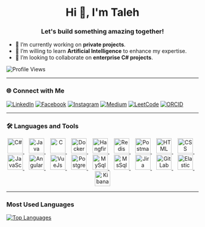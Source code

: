<h1 align="center">Hi 👋, I'm Taleh</h1>
<h3 align="center">Let's build something amazing together!</h3>

- 🔭 I’m currently working on **private projects**.  
- 🌱 I’m willing to learn **Artificial Intelligence** to enhance my expertise.  
- 🤝 I’m looking to collaborate on **enterprise C# projects**.


![Profile Views](https://komarev.com/ghpvc/?username=talehmalikov)

---

### 🌐 Connect with Me

[![LinkedIn](https://img.icons8.com/?size=40&id=xuvGCOXi8Wyg&format=png&color=000000)](https://www.linkedin.com/in/talehmalikov/) [![Facebook](https://img.icons8.com/?size=40&id=uLWV5A9vXIPu&format=png&color=000000)](https://www.facebook.com/share/1BRbWAmpfd/) [![Instagram](https://img.icons8.com/?size=40&id=Xy10Jcu1L2Su&format=png&color=000000)](https://www.instagram.com/taleh.malikkov) [![Medium](https://img.icons8.com/?size=40&id=sqYv6jHqkMo4&format=png&color=000000)](https://medium.com/@talehmalikov.dev) [![LeetCode](https://img.icons8.com/?size=40&id=wDGo581Ea5Nf&format=png&color=000000)](https://leetcode.com/u/tmalikov/) [![ORCID](https://img.icons8.com/?size=40&id=ve6L0KkSotok&format=png&color=000000)](https://orcid.org/0009-0008-4156-6285)  

---

### 🛠️ Languages and Tools

<p align="center">
  <a href="https://learn.microsoft.com/en-us/dotnet/csharp/">
    <img src="https://img.icons8.com/?size=100&id=45490&format=png&color=000000" alt="C#" width="40" height="40"/>
  </a>
  &nbsp;&nbsp;
  <a href="https://www.java.com/">
    <img src="https://img.icons8.com/?size=100&id=5OD485koNIrb&format=png&color=000000" alt="Java" width="40" height="40"/>
  </a>
  &nbsp;&nbsp;
  <a href="https://www.geeksforgeeks.org/c-programming-language/">
    <img src="https://img.icons8.com/color/48/000000/c-programming.png" alt="C" width="40" height="40"/>
  </a>
  &nbsp;&nbsp;
  <a href="https://www.docker.com/">
    <img src="https://img.icons8.com/color/48/000000/docker.png" alt="Docker" width="40" height="40"/>
  </a>
  &nbsp;&nbsp;
  <a href="https://www.hangfire.io/">
    <img src="https://img.icons8.com/?size=100&id=5lVzfFjgcv8i&format=png&color=000000" alt="Hangfire" width="40" height="40"/>
  </a>
  &nbsp;&nbsp;
  <a href="https://redis.io/">
    <img src="https://img.icons8.com/color/48/000000/redis.png" alt="Redis" width="40" height="40"/>
  </a>
  &nbsp;&nbsp;
  <a href="https://www.postman.com/">
    <img src="https://img.icons8.com/?size=100&id=QEQQKirln6Tf&format=png&color=000000" alt="Postman" width="40" height="40"/>
  </a>
  &nbsp;&nbsp;
  <a href="https://www.w3schools.com/html/">
    <img src="https://img.icons8.com/?size=100&id=20909&format=png&color=000000" alt="HTML" width="40" height="40"/>
  </a>
  &nbsp;&nbsp;
  <a href="https://www.w3schools.com/css/">
    <img src="https://img.icons8.com/?size=100&id=HWJ2s1O1gk3R&format=png&color=000000" alt="CSS" width="40" height="40"/>
  </a>
  &nbsp;&nbsp;
  <a href="https://www.w3schools.com/js/">
    <img src="https://img.icons8.com/?size=100&id=108784&format=png&color=000000" alt="JavaScript" width="40" height="40"/>
  </a>
  &nbsp;&nbsp;
  <a href="https://angular.dev/">
    <img src="https://img.icons8.com/?size=100&id=71257&format=png&color=000000" alt="Angular" width="40" height="40"/>
  </a>
  &nbsp;&nbsp;
  <a href="https://vuejs.org/">
    <img src="https://img.icons8.com/?size=100&id=EoRYuY9CMBZV&format=png&color=000000" alt="VueJs" width="40" height="40"/>
  </a>
  &nbsp;&nbsp;
  <a href="https://www.postgresql.org/">
    <img src="https://img.icons8.com/?size=100&id=LwQEs9KnDgIo&format=png&color=000000" alt="PostgreSQL" width="40" height="40"/>
  </a>
  &nbsp;&nbsp;
   <a href="https://www.mysql.com/">
    <img src="https://img.icons8.com/?size=100&id=UFXRpPFebwa2&format=png&color=000000" alt="MySql" width="40" height="40"/>
  </a>
  &nbsp;&nbsp;
   <a href="https://www.microsoft.com/en-us/sql-server">
    <img src="https://img.icons8.com/?size=100&id=laYYF3dV0Iew&format=png&color=000000" alt="MsSql" width="40" height="40"/>
  </a>
  &nbsp;&nbsp;
  <a href="https://www.atlassian.com/software/jira">
    <img src="https://img.icons8.com/?size=100&id=oROcPah5ues6&format=png&color=000000" alt="Jira" width="40" height="40"/>
  </a>
  &nbsp;&nbsp;
  <a href="https://about.gitlab.com//">
    <img src="https://img.icons8.com/?size=100&id=xNOPrIk9lLyq&format=png&color=000000" alt="GitLab" width="40" height="40"/>
  </a>
  &nbsp;&nbsp;
  <a href="https://www.elastic.co">
    <img src="https://img.icons8.com/?size=100&id=aGBLcugRkYpT&format=png&color=000000" alt="Elastic" width="40" height="40"/>
  </a>
  &nbsp;&nbsp;
  <a href="https://www.elastic.co/kibana">
    <img src="https://img.icons8.com/?size=100&id=z84zCUE5nHfU&format=png&color=000000" alt="Kibana" width="40" height="40"/>
  </a>
</p>

---

### Most Used Languages

[![Top Languages](https://github-readme-stats.vercel.app/api/top-langs/?username=talehmalikov&layout=compact)](https://github.com/talehmalikov)


